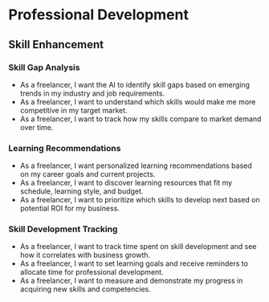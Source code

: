 # Professional Development

## Skill Enhancement

### Skill Gap Analysis
- As a freelancer, I want the AI to identify skill gaps based on emerging trends in my industry and job requirements.
- As a freelancer, I want to understand which skills would make me more competitive in my target market.
- As a freelancer, I want to track how my skills compare to market demand over time.

### Learning Recommendations
- As a freelancer, I want personalized learning recommendations based on my career goals and current projects.
- As a freelancer, I want to discover learning resources that fit my schedule, learning style, and budget.
- As a freelancer, I want to prioritize which skills to develop next based on potential ROI for my business.

### Skill Development Tracking
- As a freelancer, I want to track time spent on skill development and see how it correlates with business growth.
- As a freelancer, I want to set learning goals and receive reminders to allocate time for professional development.
- As a freelancer, I want to measure and demonstrate my progress in acquiring new skills and competencies.